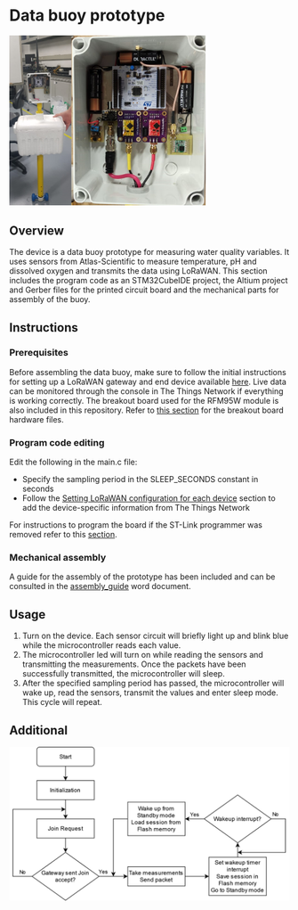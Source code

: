 # Data buoy prototype

<p align="left">
  <img src="images/assembled.png" width="70%" />
</p>

## Overview

The device is a data buoy prototype for measuring water quality variables. It uses sensors from Atlas-Scientific to measure temperature, pH and dissolved oxygen and transmits the data using LoRaWAN. This section includes the program code as an STM32CubeIDE project, the Altium project and Gerber files for the printed circuit board and the mechanical parts for assembly of the buoy. 

## Instructions

### Prerequisites
Before assembling the data buoy, make sure to follow the initial instructions for setting up a LoRaWAN gateway and end device available [here](https://github.com/open-pisciculture/open-source-fish-farming-prototypes/tree/main/general). Live data can be monitored through the console in The Things Network if everything is working correctly. The breakout board used for the RFM95W module is also included in this repository. Refer to [this section](https://github.com/open-pisciculture/open-source-fish-farming-prototypes/tree/main/rfm95w-breakout) for the breakout board hardware files.

### Program code editing
Edit the following in the main.c file:
- Specify the sampling period in the SLEEP_SECONDS constant in seconds
- Follow the [Setting LoRaWAN configuration for each device](https://github.com/open-pisciculture/open-source-fish-farming-prototypes/tree/main/general) section to add the device-specific information from The Things Network

For instructions to program the board if the ST-Link programmer was removed refer to this [section](https://github.com/open-pisciculture/open-source-fish-farming-prototypes/tree/main/general).

### Mechanical assembly
A guide for the assembly of the prototype has been included and can be consulted in the [assembly_guide](https://github.com/open-pisciculture/open-source-fish-farming-prototypes/blob/main/data-buoy-node/assembly_guide.docx) word document.

## Usage
1. Turn on the device. Each sensor circuit will briefly light up and blink blue while the microcontroller reads each value.
2. The microcontroller led will turn on while reading the sensors and transmitting the measurements. Once the packets have been successfully transmitted, the microcontroller will sleep.
3. After the specified sampling period has passed, the microcontroller will wake up, read the sensors, transmit the values and enter sleep mode. This cycle will repeat. 

## Additional
![Software flowchart](images/flowchart.png)
